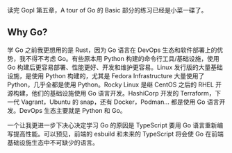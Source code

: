 读完 Gopl 第五章，A tour of Go 的 Basic 部分的练习已经是小菜一碟了。

## Why Go?

学 Go 之前我更想用的是 Rust，因为 Go 语言在 DevOps 生态和软件部署上的优势，我不得不考虑 Go。有些原本用 Python 构建的命令行工具/基础设施，使用 Go 构建后更容易部署、性能更好、开发和维护更容易。Linux 发行版的大量基础设施，是使用 Python 构建的，尤其是 Fedora Infrastructure 大量使用了 Python，几乎全都是使用 Python。Rocky Linux 是继 CentOS 之后的 RHEL 开源构建，他们的基础设施使用 Go 语言开发。HashiCorp 开发的 Terraform，下一代 Vagrant，Ubuntu 的 snap，还有 Docker，Podman... 都是使用 Go 语言开发。DevOps 生态主要就是 Python 和 Go。

一个让我更进一步下决心决定学习 Go 的原因是 TypeScript 要用 Go 语言重新编写提高性能。可以预见，前端的 esbuild 和未来的 TypeScript 将会使 Go 在前端基础设施生态中不可缺少的语言。
